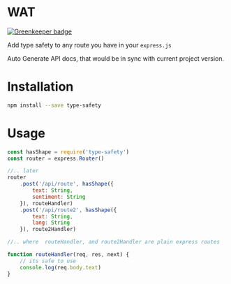 # WAT

[![Greenkeeper badge](https://badges.greenkeeper.io/syzer/type-safety.svg)](https://greenkeeper.io/)

Add type safety to any route you have in your `express.js`

Auto Generate API docs, that would be in sync with current project version.

# Installation

```bash
npm install --save type-safety
```

# Usage

```js
const hasShape = require('type-safety')
const router = express.Router()

//.. later
router
    .post('/api/route', hasShape({
        text: String,
        sentiment: String
    }), routeHandler)
    .post('/api/route2', hasShape({
        text: String,
        lang: String
    }), route2Handler)

//.. where  routeHandler, and route2Handler are plain express routes

function routeHandler(req, res, next) {
    // its safe to use
    console.log(req.body.text)
}
```
